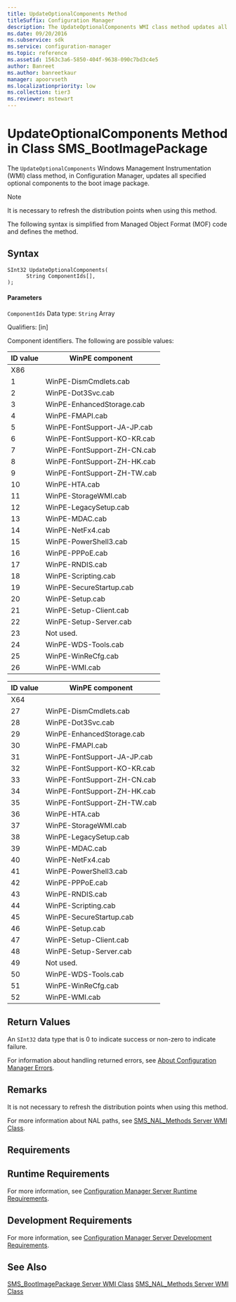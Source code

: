 ```yaml
---
title: UpdateOptionalComponents Method
titleSuffix: Configuration Manager
description: The UpdateOptionalComponents WMI class method updates all specified optional components to the boot image package.
ms.date: 09/20/2016
ms.subservice: sdk
ms.service: configuration-manager
ms.topic: reference
ms.assetid: 1563c3a6-5850-404f-9638-090c7bd3c4e5
author: Banreet
ms.author: banreetkaur
manager: apoorvseth
ms.localizationpriority: low
ms.collection: tier3
ms.reviewer: mstewart
---
```

# UpdateOptionalComponents Method in Class SMS_BootImagePackage
The `UpdateOptionalComponents` Windows Management Instrumentation (WMI) class method, in Configuration Manager, updates all specified optional components to the boot image package.

> [!NOTE]
>  It is necessary to refresh the distribution points when using this method.

 The following syntax is simplified from Managed Object Format (MOF) code and defines the method.

## Syntax

```
SInt32 UpdateOptionalComponents(
      String ComponentIds[],
);
```

#### Parameters
 `ComponentIds`
 Data type: `String` Array

 Qualifiers: [in]

 Component identifiers. The following are possible values:

| ID value | WinPE component |
| -------- | --------------- |
|X86||
|1|WinPE-DismCmdlets.cab|
|2|WinPE-Dot3Svc.cab|
|3|WinPE-EnhancedStorage.cab|
|4|WinPE-FMAPI.cab|
|5|WinPE-FontSupport-JA-JP.cab|
|6|WinPE-FontSupport-KO-KR.cab|
|7|WinPE-FontSupport-ZH-CN.cab|
|8|WinPE-FontSupport-ZH-HK.cab|
|9|WinPE-FontSupport-ZH-TW.cab|
|10|WinPE-HTA.cab|
|11|WinPE-StorageWMI.cab|
|12|WinPE-LegacySetup.cab|
|13|WinPE-MDAC.cab|
|14|WinPE-NetFx4.cab|
|15|WinPE-PowerShell3.cab|
|16|WinPE-PPPoE.cab|
|17|WinPE-RNDIS.cab|
|18|WinPE-Scripting.cab|
|19|WinPE-SecureStartup.cab|
|20|WinPE-Setup.cab|
|21|WinPE-Setup-Client.cab|
|22|WinPE-Setup-Server.cab|
|23|Not used.|
|24|WinPE-WDS-Tools.cab|
|25|WinPE-WinReCfg.cab|
|26|WinPE-WMI.cab|

| ID value | WinPE component |
| -------- | --------------- |
|X64||
|27|WinPE-DismCmdlets.cab|
|28|WinPE-Dot3Svc.cab|
|29|WinPE-EnhancedStorage.cab|
|30|WinPE-FMAPI.cab|
|31|WinPE-FontSupport-JA-JP.cab|
|32|WinPE-FontSupport-KO-KR.cab|
|33|WinPE-FontSupport-ZH-CN.cab|
|34|WinPE-FontSupport-ZH-HK.cab|
|35|WinPE-FontSupport-ZH-TW.cab|
|36|WinPE-HTA.cab|
|37|WinPE-StorageWMI.cab|
|38|WinPE-LegacySetup.cab|
|39|WinPE-MDAC.cab|
|40|WinPE-NetFx4.cab|
|41|WinPE-PowerShell3.cab|
|42|WinPE-PPPoE.cab|
|43|WinPE-RNDIS.cab|
|44|WinPE-Scripting.cab|
|45|WinPE-SecureStartup.cab|
|46|WinPE-Setup.cab|
|47|WinPE-Setup-Client.cab|
|48|WinPE-Setup-Server.cab|
|49|Not used.|
|50|WinPE-WDS-Tools.cab|
|51|WinPE-WinReCfg.cab|
|52|WinPE-WMI.cab|

## Return Values
 An `SInt32` data type that is 0 to indicate success or non-zero to indicate failure.

 For information about handling returned errors, see [About Configuration Manager Errors](../../../develop/core/understand/about-configuration-manager-errors.md).

## Remarks
 It is not necessary to refresh the distribution points when using this method.

 For more information about NAL paths, see [SMS_NAL_Methods Server WMI Class](../../../develop/reference/misc/sms_nal_methods-server-wmi-class.md).

## Requirements

## Runtime Requirements
 For more information, see [Configuration Manager Server Runtime Requirements](../../../develop/core/reqs/server-runtime-requirements.md).

## Development Requirements
 For more information, see [Configuration Manager Server Development Requirements](../../../develop/core/reqs/server-development-requirements.md).

## See Also
 [SMS_BootImagePackage Server WMI Class](../../../develop/reference/osd/sms_bootimagepackage-server-wmi-class.md)
 [SMS_NAL_Methods Server WMI Class](../../../develop/reference/misc/sms_nal_methods-server-wmi-class.md)
